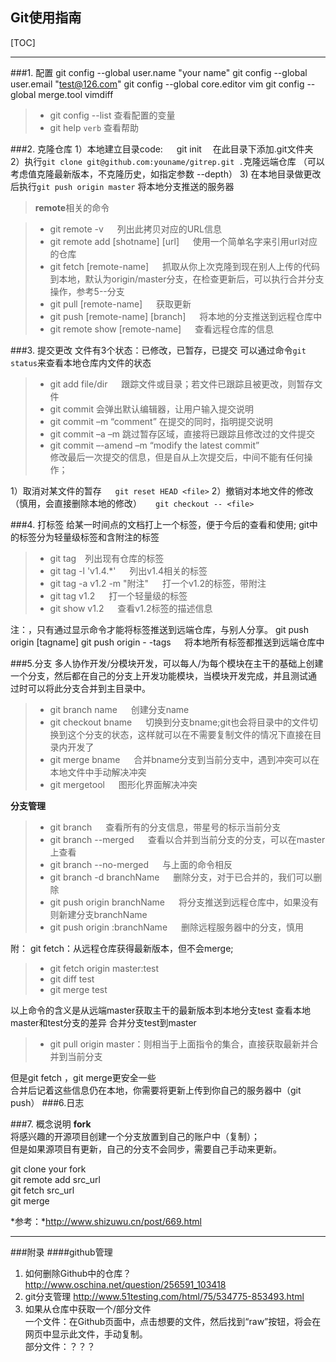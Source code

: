 Git使用指南
------------
[TOC]

--------------
###1. 配置
    git config --global user.name "your name"
    git config --global user.email "test@126.com"
    git config --global core.editor vim
    git config --global merge.tool vimdiff 
>- git config --list   查看配置的变量
>- git help `verb`     查看帮助

###2. 克隆仓库
1）本地建立目录code:
&emsp;    git init &emsp;在此目录下添加.git文件夹  
2）执行`git clone git@github.com:youname/gitrep.git .`克隆远端仓库  （可以考虑值克隆最新版本，不克隆历史，如指定参数 --depth）
3) 在本地目录做更改后执行`git push origin master` 将本地分支推送的服务器  

> **remote**相关的命令

> - git remote -v   &emsp;   列出此拷贝对应的URL信息
> - git remote add [shotname] [url]     &emsp;  使用一个简单名字来引用url对应的仓库
> - git fetch [remote-name]     &emsp;   抓取从你上次克隆到现在别人上传的代码到本地，默认为origin/master分支，在检查更新后，可以执行合并分支操作，参考5--分支
> - git pull [remote-name]  &emsp;  获取更新
> - git push [remote-name] [branch] &emsp;  将本地的分支推送到远程仓库中
> - git remote show [remote-name]  &emsp;  查看远程仓库的信息

###3. 提交更改
文件有3个状态：已修改，已暂存，已提交
可以通过命令`git status`来查看本地仓库内文件的状态
> - git add file/dir  &emsp; 跟踪文件或目录；若文件已跟踪且被更改，则暂存文件
> - git commit  会弹出默认编辑器，让用户输入提交说明
> - git commit –m “comment”  在提交的同时，指明提交说明
> - git commit –a –m     跳过暂存区域，直接将已跟踪且修改过的文件提交
> - git commit –-amend –m “modify the latest commit”                 
修改最后一次提交的信息，但是自从上次提交后，中间不能有任何操作；

<!--- 误操作的恢复 --->
1）取消对某文件的暂存
&emsp; `git reset HEAD <file>`
2）撤销对本地文件的修改（慎用，会直接删除本地的修改）
&emsp; `git checkout -- <file>`

###4. 打标签
给某一时间点的文档打上一个标签，便于今后的查看和使用;
git中的标签分为轻量级标签和含附注的标签
>- git tag&emsp;列出现有仓库的标签
>- git tag -l 'v1.4.*'  &emsp; 列出v1.4相关的标签
>- git tag -a v1.2 -m "附注"  &emsp; 打一个v1.2的标签，带附注
>- git tag v1.2   &emsp; 打一个轻量级的标签
>- git show v1.2   &emsp; 查看v1.2标签的描述信息

注：<!---默认情况下git不会将本地的标签推送到远端服务器中的--->，只有通过显示命令才能将标签推送到远端仓库，与别人分享。
git push origin [tagname]
git push origin - -tags   &emsp; 将本地所有标签都推送到远端仓库中

###5.分支
多人协作开发/分模块开发，可以每人/为每个模块在主干的基础上创建一个分支，然后都在自己的分支上开发功能模块，当模块开发完成，并且测试通 过时可以将此分支合并到主目录中。
>- git branch name &emsp; 创建分支name
>- git checkout bname &emsp; 切换到分支bname;git也会将目录中的文件切换到这个分支的状态，这样就可以在不需要复制文件的情况下直接在目录内开发了
>- git merge bname &emsp; 合并bname分支到当前分支中，遇到冲突可以在本地文件中手动解决冲突
>- git mergetool &emsp; 图形化界面解决冲突

**分支管理**
>- git branch &emsp; 查看所有的分支信息，带星号的标示当前分支
>- git branch --merged &emsp; 查看以合并到当前分支的分支，可以在master上查看
>- git branch --no-merged &emsp; 与上面的命令相反
>- git branch -d branchName &emsp; 删除分支，对于已合并的，我们可以删除
>- git push origin branchName &emsp; 将分支推送到远程仓库中，如果没有则新建分支branchName  
>- git push origin :branchName &emsp; 删除远程服务器中的分支，慎用
>  

附：
git fetch：从远程仓库获得最新版本，但不会merge;
>- git fetch origin master:test
>- git diff test
>- git merge test

以上命令的含义是从远端master获取主干的最新版本到本地分支test
查看本地master和test分支的差异
合并分支test到master
>- git pull origin master：则相当于上面指令的集合，直接获取最新并合并到当前分支

但是git fetch ，git merge更安全一些  
合并后记着这些信息仍在本地，你需要将更新上传到你自己的服务器中（git push）
###6.日志


###7. 概念说明
**fork**  
将感兴趣的开源项目创建一个分支放置到自己的账户中（复制）；  
但是如果源项目有更新，自己的分支不会同步，需要自己手动来更新。  

git clone  your fork  
git remote add src_url  
git fetch src_url  
git merge  


*参考：*http://www.shizuwu.cn/post/669.html



-------------------
###附录
####github管理
1. 如何删除Github中的仓库？
    http://www.oschina.net/question/256591_103418
2. git分支管理
   http://www.51testing.com/html/75/534775-853493.html
3. 如果从仓库中获取一个/部分文件  
   一个文件：在Github页面中，点击想要的文件，然后找到“raw”按钮，将会在网页中显示此文件，手动复制。  
   部分文件：？？？

